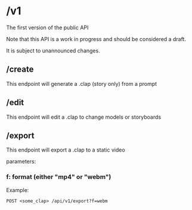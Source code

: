 # /v1

The first version of the public API

Note that this API is a work in progress and should be considered a draft.

It is subject to unannounced changes.

## /create

This endpoint will generate a .clap (story only) from a prompt

## /edit

This endpoint will edit a .clap to change models or storyboards

## /export

This endpoint will export a .clap to a static video

parameters:

### f: format (either "mp4" or "webm")

Example:

`POST <some_clap> /api/v1/export?f=webm`

